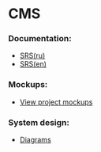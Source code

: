 # CMS

### Documentation:
- [SRS(ru)](Documentation/SRS(ru).md)
- [SRS(en)](Documentation/SRS(en).md)

### Mockups:  
- [View project mockups](https://github.com/AnnaGavrilowa/CMS/tree/master/Mockups)

### System design:  
- [Diagrams](https://github.com/AnnaGavrilowa/CMS/tree/master/Documentation/UML-Diagrams)
